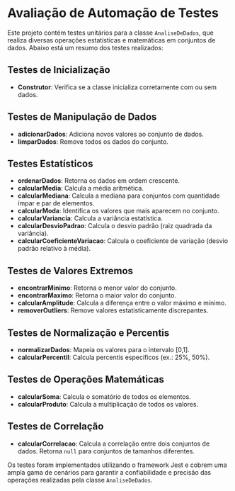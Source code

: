 # Avaliação de Automação de Testes

Este projeto contém testes unitários para a classe `AnaliseDeDados`, que realiza diversas operações estatísticas e matemáticas em conjuntos de dados. Abaixo está um resumo dos testes realizados:

## Testes de Inicialização

- **Construtor**: Verifica se a classe inicializa corretamente com ou sem dados.

## Testes de Manipulação de Dados

- **adicionarDados**: Adiciona novos valores ao conjunto de dados.
- **limparDados**: Remove todos os dados do conjunto.

## Testes Estatísticos

- **ordenarDados**: Retorna os dados em ordem crescente.
- **calcularMedia**: Calcula a média aritmética.
- **calcularMediana**: Calcula a mediana para conjuntos com quantidade ímpar e par de elementos.
- **calcularModa**: Identifica os valores que mais aparecem no conjunto.
- **calcularVariancia**: Calcula a variância estatística.
- **calcularDesvioPadrao**: Calcula o desvio padrão (raiz quadrada da variância).
- **calcularCoeficienteVariacao**: Calcula o coeficiente de variação (desvio padrão relativo à média).

## Testes de Valores Extremos

- **encontrarMinimo**: Retorna o menor valor do conjunto.
- **encontrarMaximo**: Retorna o maior valor do conjunto.
- **calcularAmplitude**: Calcula a diferença entre o valor máximo e mínimo.
- **removerOutliers**: Remove valores estatisticamente discrepantes.

## Testes de Normalização e Percentis

- **normalizarDados**: Mapeia os valores para o intervalo [0,1].
- **calcularPercentil**: Calcula percentis específicos (ex.: 25%, 50%).

## Testes de Operações Matemáticas

- **calcularSoma**: Calcula o somatório de todos os elementos.
- **calcularProduto**: Calcula a multiplicação de todos os valores.

## Testes de Correlação

- **calcularCorrelacao**: Calcula a correlação entre dois conjuntos de dados. Retorna `null` para conjuntos de tamanhos diferentes.

Os testes foram implementados utilizando o framework Jest e cobrem uma ampla gama de cenários para garantir a confiabilidade e precisão das operações realizadas pela classe `AnaliseDeDados`.
